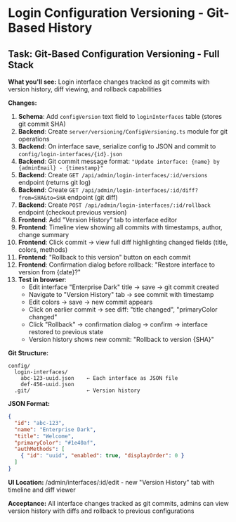 # Login Configuration Versioning - Git-Based History

## Task: Git-Based Configuration Versioning - Full Stack
**What you'll see:** Login interface changes tracked as git commits with version history, diff viewing, and rollback capabilities

**Changes:**
1. **Schema**: Add `configVersion` text field to `loginInterfaces` table (stores git commit SHA)
2. **Backend**: Create `server/versioning/ConfigVersioning.ts` module for git operations
3. **Backend**: On interface save, serialize config to JSON and commit to `config/login-interfaces/{id}.json`
4. **Backend**: Git commit message format: `"Update interface: {name} by {adminEmail} - {timestamp}"`
5. **Backend**: Create `GET /api/admin/login-interfaces/:id/versions` endpoint (returns git log)
6. **Backend**: Create `GET /api/admin/login-interfaces/:id/diff?from=SHA&to=SHA` endpoint (git diff)
7. **Backend**: Create `POST /api/admin/login-interfaces/:id/rollback` endpoint (checkout previous version)
8. **Frontend**: Add "Version History" tab to interface editor
9. **Frontend**: Timeline view showing all commits with timestamps, author, change summary
10. **Frontend**: Click commit → view full diff highlighting changed fields (title, colors, methods)
11. **Frontend**: "Rollback to this version" button on each commit
12. **Frontend**: Confirmation dialog before rollback: "Restore interface to version from {date}?"
13. **Test in browser**:
    - Edit interface "Enterprise Dark" title → save → git commit created
    - Navigate to "Version History" tab → see commit with timestamp
    - Edit colors → save → new commit appears
    - Click on earlier commit → see diff: "title changed", "primaryColor changed"
    - Click "Rollback" → confirmation dialog → confirm → interface restored to previous state
    - Version history shows new commit: "Rollback to version {SHA}"

**Git Structure:**
```
config/
  login-interfaces/
    abc-123-uuid.json    ← Each interface as JSON file
    def-456-uuid.json
  .git/                  ← Version history
```

**JSON Format:**
```json
{
  "id": "abc-123",
  "name": "Enterprise Dark",
  "title": "Welcome",
  "primaryColor": "#1e40af",
  "authMethods": [
    { "id": "uuid", "enabled": true, "displayOrder": 0 }
  ]
}
```

**UI Location:** /admin/interfaces/:id/edit - new "Version History" tab with timeline and diff viewer

**Acceptance:** All interface changes tracked as git commits, admins can view version history with diffs and rollback to previous configurations

